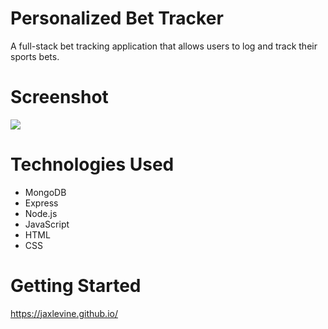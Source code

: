 # Personalized Bet Tracker
A full-stack bet tracking application that allows users to log and track their sports bets.
# Screenshot

<img src="Screenshot 2024-03-20 at 4.28.29 PM.png">

# Technologies Used

- MongoDB
- Express
- Node.js
- JavaScript
- HTML
- CSS


# Getting Started

https://jaxlevine.github.io/
